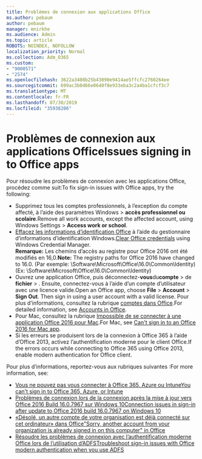 ```yaml
---
title: Problèmes de connexion aux applications Office
ms.author: pebaum
author: pebaum
manager: mnirkhe
ms.audience: Admin
ms.topic: article
ROBOTS: NOINDEX, NOFOLLOW
localization_priority: Normal
ms.collection: Adm_O365
ms.custom:
- "9000571"
- "2574"
ms.openlocfilehash: 3622a3408b25b43090e9414ae5ffcfc2760264ee
ms.sourcegitcommit: 699ac3b0d66e0640f8e933eba3c2a4ba1cfcf3c7
ms.translationtype: MT
ms.contentlocale: fr-FR
ms.lasthandoff: 07/30/2019
ms.locfileid: "35938206"
---
```

# <a name="issues-signing-in-to-office-apps"></a><span data-ttu-id="47a7d-102">Problèmes de connexion aux applications Office</span><span class="sxs-lookup"><span data-stu-id="47a7d-102">Issues signing in to Office apps</span></span>

<span data-ttu-id="47a7d-103">Pour résoudre les problèmes de connexion avec les applications Office, procédez comme suit:</span><span class="sxs-lookup"><span data-stu-id="47a7d-103">To fix sign-in issues with Office apps, try the following:</span></span>

- <span data-ttu-id="47a7d-104">Supprimez tous les comptes professionnels, à l’exception du compte affecté, à l’aide des paramètres Windows > **accès professionnel ou scolaire**.</span><span class="sxs-lookup"><span data-stu-id="47a7d-104">Remove all work accounts, except the affected account, using Windows Settings > **Access work or school**.</span></span>
- <span data-ttu-id="47a7d-105">[Effacez les informations d’identification Office](https://docs.microsoft.com/office/troubleshoot/error-messages/another-account-already-signed-in#step-3-clear-cached-credentials-on-the-computer) à l’aide du gestionnaire d’informations d’identification Windows.</span><span class="sxs-lookup"><span data-stu-id="47a7d-105">[Clear Office credentials](https://docs.microsoft.com/office/troubleshoot/error-messages/another-account-already-signed-in#step-3-clear-cached-credentials-on-the-computer) using Windows Credential Manager.</span></span><br/>
    <span data-ttu-id="47a7d-106">**Remarque:** Les chemins d’accès au registre pour Office 2016 ont été modifiés en 16,0.</span><span class="sxs-lookup"><span data-stu-id="47a7d-106">**Note:** The registry paths for Office 2016 have changed to 16.0.</span></span> <span data-ttu-id="47a7d-107">(Par exemple: \Software\Microsoft\Office\16.0\Common\Identity\)</span><span class="sxs-lookup"><span data-stu-id="47a7d-107">(Ex: \Software\Microsoft\Office\16.0\Common\Identity\)</span></span>
- <span data-ttu-id="47a7d-108">Ouvrez une application Office, puis déconnectez-**vous**du**compte** > de **fichier** > . Ensuite, connectez-vous à l’aide d’un compte d’utilisateur avec une licence valide.</span><span class="sxs-lookup"><span data-stu-id="47a7d-108">Open an Office app, choose **File** > **Account** > **Sign Out**. Then sign in using a user account with a valid license.</span></span> <span data-ttu-id="47a7d-109">Pour plus d’informations, consultez la rubrique [comptes dans Office](https://support.office.com/article/accounts-in-office-628ea040-f265-49de-b986-be09c3ebf8a9).</span><span class="sxs-lookup"><span data-stu-id="47a7d-109">For detailed information, see [Accounts in Office](https://support.office.com/article/accounts-in-office-628ea040-f265-49de-b986-be09c3ebf8a9).</span></span>
- <span data-ttu-id="47a7d-110">Pour Mac, consultez la rubrique [Impossible de se connecter à une application Office 2016 pour Mac](https://docs.microsoft.com/office365/troubleshoot/authentication/sign-in-to-office-2016-for-mac-fail).</span><span class="sxs-lookup"><span data-stu-id="47a7d-110">For Mac, see [Can't sign in to an Office 2016 for Mac app](https://docs.microsoft.com/office365/troubleshoot/authentication/sign-in-to-office-2016-for-mac-fail).</span></span>
- <span data-ttu-id="47a7d-111">Si les erreurs se produisent lors de la connexion à Office 365 à l’aide d’Office 2013, activez l’authentification moderne pour le client Office.</span><span class="sxs-lookup"><span data-stu-id="47a7d-111">If the errors occurs while connecting to Office 365 using Office 2013, enable modern authentication for Office client.</span></span>

<span data-ttu-id="47a7d-112">Pour plus d’informations, reportez-vous aux rubriques suivantes :</span><span class="sxs-lookup"><span data-stu-id="47a7d-112">For more information, see:</span></span>
- [<span data-ttu-id="47a7d-113">Vous ne pouvez pas vous connecter à Office 365, Azure ou Intune</span><span class="sxs-lookup"><span data-stu-id="47a7d-113">You can't sign in to Office 365, Azure, or Intune</span></span>](https://docs.microsoft.com/office365/troubleshoot/authentication/sign-in-to-office-365-azure-intune)
- [<span data-ttu-id="47a7d-114">Problèmes de connexion lors de la connexion après la mise à jour vers Office 2016 Build 16.0.7967 sur Windows 10</span><span class="sxs-lookup"><span data-stu-id="47a7d-114">Connection issues in sign-in after update to Office 2016 build 16.0.7967 on Windows 10</span></span>](https://docs.microsoft.com/office365/troubleshoot/administration/connection-issue-when-sign-in-office-2016)
- [<span data-ttu-id="47a7d-115">«Désolé, un autre compte de votre organisation est déjà connecté sur cet ordinateur» dans Office</span><span class="sxs-lookup"><span data-stu-id="47a7d-115">"Sorry, another account from your organization is already signed in on this computer" in Office</span></span>](https://docs.microsoft.com/office/troubleshoot/error-messages/another-account-already-signed-in)
- [<span data-ttu-id="47a7d-116">Résoudre les problèmes de connexion avec l’authentification moderne Office lors de l’utilisation d’ADFS</span><span class="sxs-lookup"><span data-stu-id="47a7d-116">Troubleshoot sign-in issues with Office modern authentication when you use ADFS</span></span>](https://docs.microsoft.com/office365/troubleshoot/authentication/sign-in-issue-with-modern-auth)